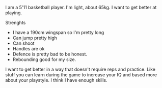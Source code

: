 I am a 5'11 basketball player. I'm light, about 65kg. I want to get better at playing.

Strenghts
- I have a 190cm wingspan so I'm pretty long
- Can jump pretty high
- Can shoot
- Handles are ok
- Defence is pretty bad to be honest.
- Rebounding good for my size.

I want to get better in a way that doesn't require reps and practice. Like stuff you can learn during the game to increase your IQ and based more about your playstyle. I think I have enough skills.